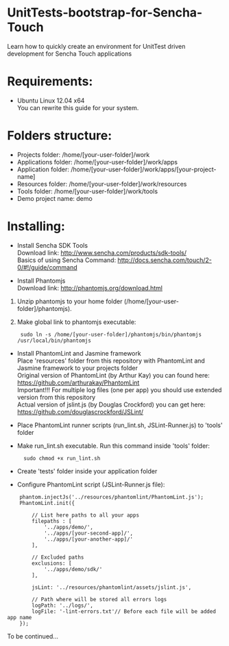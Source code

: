 UnitTests-bootstrap-for-Sencha-Touch
====================================

Learn how to quickly create an environment for UnitTest driven development for Sencha Touch applications  

Requirements:
=============
- Ubuntu Linux 12.04 x64  
You can rewrite this guide for your system.  

Folders structure:
==================
- Projects folder: /home/[your-user-folder]/work  
- Applications folder: /home/[your-user-folder]/work/apps  
- Application folder: /home/[your-user-folder]/work/apps/[your-project-name]  
- Resources folder: /home/[your-user-folder]/work/resources  
- Tools folder: /home/[your-user-folder]/work/tools  
- Demo project name: demo  

Installing:
===========
- Install Sencha SDK Tools  
Download link: http://www.sencha.com/products/sdk-tools/  
Basics of using Sencha Command: http://docs.sencha.com/touch/2-0/#!/guide/command  

- Install Phantomjs  
Download link: http://phantomjs.org/download.html  
1) Unzip phantomjs to your home folder (/home/[your-user-folder]/phantomjs).  
2) Make global link to phantomjs executable:  
        
        sudo ln -s /home/[your-user-folder]/phantomjs/bin/phantomjs /usr/local/bin/phantomjs  

- Install PhantomLint and Jasmine framework  
Place 'resources' folder from this repository with PhantomLint and Jasmine framework to your projects folder  
Original version of PhantomLint (by Arthur Kay) you can found here: https://github.com/arthurakay/PhantomLint  
Important!!! For multiple log files (one per app) you should use extended version from this repository  
Actual version of jslint.js (by Douglas Crockford) you can get here: https://github.com/douglascrockford/JSLint/  

- Place PhantomLint runner scripts (run_lint.sh, JSLint-Runner.js) to 'tools' folder  

- Make run_lint.sh executable. Run this command inside 'tools' folder:  
        
        sudo chmod +x run_lint.sh

- Create 'tests' folder inside your application folder   

- Configure PhantomLint script (JSLint-Runner.js file):
<!-- language: lang-js -->
        
        phantom.injectJs('../resources/phantomlint/PhantomLint.js');
        PhantomLint.init({
            
            // List here paths to all your apps 
            filepaths : [
                '../apps/demo/',
                '../apps/[your-second-app]/',
                '../apps/[your-another-app]/'
            ],
            
            // Excluded paths
            exclusions: [
                '../apps/demo/sdk/'
            ],

            jsLint: '../resources/phantomlint/assets/jslint.js',
            
            // Path where will be stored all errors logs
            logPath: '../logs/',
            logFile: '-lint-errors.txt'// Before each file will be added app name
        });

To be continued...